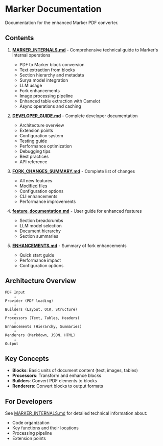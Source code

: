 # Marker Documentation

Documentation for the enhanced Marker PDF converter.

## Contents

1. **[MARKER_INTERNALS.md](MARKER_INTERNALS.md)** - Comprehensive technical guide to Marker's internal operations
   - PDF to Marker block conversion
   - Text extraction from blocks
   - Section hierarchy and metadata
   - Surya model integration
   - LLM usage
   - Fork enhancements
   - Image processing pipeline
   - Enhanced table extraction with Camelot
   - Async operations and caching

2. **[DEVELOPER_GUIDE.md](DEVELOPER_GUIDE.md)** - Complete developer documentation
   - Architecture overview
   - Extension points
   - Configuration system
   - Testing guide
   - Performance optimization
   - Debugging tips
   - Best practices
   - API reference

3. **[FORK_CHANGES_SUMMARY.md](FORK_CHANGES_SUMMARY.md)** - Complete list of changes
   - All new features
   - Modified files
   - Configuration options
   - CLI enhancements
   - Performance improvements

4. **[feature_documentation.md](feature_documentation.md)** - User guide for enhanced features
   - Section breadcrumbs
   - LLM model selection
   - Document hierarchy
   - Section summaries

5. **[ENHANCEMENTS.md](../ENHANCEMENTS.md)** - Summary of fork enhancements
   - Quick start guide
   - Performance impact
   - Configuration options

## Architecture Overview

```
PDF Input
    ↓
Provider (PDF loading)
    ↓
Builders (Layout, OCR, Structure)
    ↓
Processors (Text, Tables, Headers)
    ↓
Enhancements (Hierarchy, Summaries)
    ↓
Renderers (Markdown, JSON, HTML)
    ↓
Output
```

## Key Concepts

- **Blocks**: Basic units of document content (text, images, tables)
- **Processors**: Transform and enhance blocks
- **Builders**: Convert PDF elements to blocks
- **Renderers**: Convert blocks to output formats

## For Developers

See [MARKER_INTERNALS.md](MARKER_INTERNALS.md) for detailed technical information about:
- Code organization
- Key functions and their locations
- Processing pipeline
- Extension points